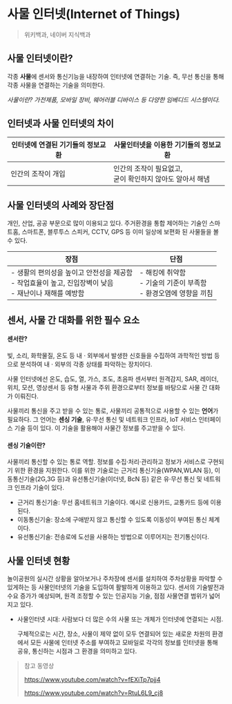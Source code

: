 # 사물 인터넷(Internet of Things)

> 위키백과, 네이버 지식백과

## 사물 인터넷이란?

각종 <b>사물</b>에 센서와 통신기능을 내장하여 인터넷에 연결하는 기술. 즉, 무선 통신을 통해 각종 사물을 연결하는 기술을 의미한다. 

*사물이란? 가전제품, 모바일 장비, 웨어러블 디바이스 등 다양한 임베디드 시스템이다.*



## 인터넷과 사물 인터넷의 차이

| 인터넷에 연결된 기기들의 정보교환 | 사물인터넷을 이용한 기기들의 정보교환                       |
| --------------------------------- | ----------------------------------------------------------- |
| 인간의 조작이 개입                | 인간의 조작이 필요없고,<br>굳이 확인하지 않아도 알아서 해냄 |



## 사물 인터넷의 사례와 장단점

개인, 산업, 공공 부문으로 많이 이용되고 있다. 주거환경을 통합 제어하는 기술인 스마트홈, 스마트폰, 블루투스 스피커, CCTV, GPS 등 이미 일상에 보편화 된 사물들을 볼 수 있다.

|장점|단점|
| --- | ---|
|- 생활의 편의성을 높이고 안전성을 제공함<br>- 작업효율이 높고, 진입장벽이 낮음<br>- 재난이나 재해를 예방함|- 해킹에 취약함<br>- 기술의 기준이 부족함<br>- 환경오염에 영향을 끼침|



## 센서, 사물 간 대화를 위한 필수 요소

#### 센서란?

빛, 소리, 화학물질, 온도 등 내 · 외부에서 발생한 신호들을 수집하여 과학적인 방법 등으로 분석하여 내 · 외부의 각종 상태를 파악하는 장치이다. 

사물 인터넷에선 온도, 습도, 열, 가스, 조도, 초음파 센서부터 원격감지, SAR, 레이더, 위치, 모션, 영상센서 등 유형 사물과 주위 환경으로부터 정보를 바탕으로 사물 간 대화가 이뤄진다.

사물끼리 통신을 주고 받을 수 있는 통로, 사물끼리 공통적으로 사용할 수 있는 <b>언어</b>가 필요하다. 그 언어는 <B>센싱 기술</b>, 유·무선 통신 및 네트워크 인프라, IoT 서비스 인터페이스 기술 등이 있다. 이 기술을 활용해야 사물간 정보를 주고받을 수 있다.



#### 센싱 기술이란?

사물끼리 통신할 수 있는 통로 역할. 정보를 수집·처리·관리하고 정보가 서비스로 구현되기 위한 환경을 지원한다. 이를 위한 기술로는 근거리 통신기술(WPAN,WLAN 등), 이동통신기술(2G,3G 등)과 유선통신기술(이더넷, BcN 등) 같은 유·무선 통신 및 네트워크 인프라 기술이 있다.

- 근거리 통신기술: 무선 홈네트워크 기술이다. 예시로 신용카드, 교통카드 등에 이용된다.
- 이동통신기술: 장소에 구애받지 않고 통신할 수 있도록 이동성이 부여된 통신 체계이다.
- 유선통신기술: 전송로에 도선을 사용하는 방법으로 이루어지는 전기통신이다.



## 사물 인터넷 현황

놀이공원의 실시간 상황을 알아보거나 주차장에 센서를 설치하여 주차상황을 파악할 수 있게하는 등 사물인터넷의 기술을 도입하여 활발하게 이용하고 있다. 센서의 기술발전과 수요 증가가 예상되며, 원격 조정할 수 있는 인공지능 기술, 점점 사물연결 범위가 넓어지고 있다. 

- 사물인터넷 시대: 사람보다 더 많은 수의 사물 또는 개체가 인터넷에 연결되는 시점. 

  구체적으로는 시간, 장소, 사물이 제약 없이 모두 연결되어 있는 새로운 차원의 환경에서 모든 사물에 인터넷 주소를 부여하고 모바일로 각각의 정보를 인터넷을 통해 공유, 통신하는 시점과 그 환경을 의미하고 있다.

> 참고 동영상
>
> https://www.youtube.com/watch?v=fEXiTp7pjj4 
>
> https://www.youtube.com/watch?v=RtuL6L9_cj8 
